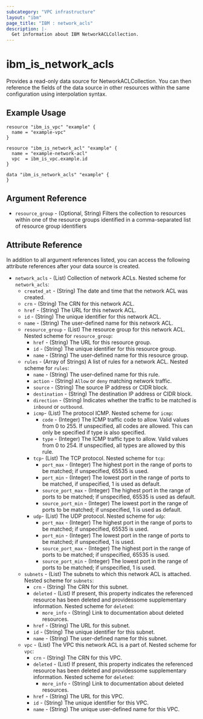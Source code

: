 ```yaml
---
subcategory: "VPC infrastructure"
layout: "ibm"
page_title: "IBM : network_acls"
description: |-
  Get information about IBM NetworkACLCollection.
---
```


# ibm_is_network_acls

Provides a read-only data source for NetworkACLCollection. You can then reference the fields of the data source in other resources within the same configuration using interpolation syntax.

## Example Usage

```hcl
resource "ibm_is_vpc" "example" {
  name = "example-vpc"
}

resource "ibm_is_network_acl" "example" {
  name = "example-network-acl"
  vpc  = ibm_is_vpc.example.id
}

data "ibm_is_network_acls" "example" {
}
```

## Argument Reference

- `resource_group` - (Optional, String) Filters the collection to resources within one of the resource groups identified in a comma-separated list of resource group identifiers

## Attribute Reference

In addition to all argument references listed, you can access the following attribute references after your data source is created.

- `network_acls` - (List) Collection of network ACLs.
  Nested scheme for `network_acls`:
  - `created_at` - (String) The date and time that the network ACL was created.
  - `crn` - (String) The CRN for this network ACL.
  - `href` - (String) The URL for this network ACL.
  - `id` - (String) The unique identifier for this network ACL.
  - `name` - (String) The user-defined name for this network ACL.
  - `resource_group` - (List) The resource group for this network ACL.
  	Nested scheme for `resource_group`:
  	- `href` - (String) The URL for this resource group.
  	- `id` - (String) The unique identifier for this resource group.
  	- `name` - (String) The user-defined name for this resource group.
  - `rules` - (Array of Strings) A list of rules for a network ACL.
    Nested scheme for `rules`:
	- `name` - (String) The user-defined name for this rule.
  	- `action` - (String)  `Allow` or `deny` matching network traffic.
  	- `source` - (String) The source IP address or CIDR block.
  	- `destination` - (String) The destination IP address or CIDR block.
  	- `direction` - (String) Indicates whether the traffic to be matched is `inbound` or `outbound`.
  	- `icmp`- (List) The protocol ICMP.
   	  Nested scheme for `icmp`:
	  - `code` - (Integer) The ICMP traffic code to allow. Valid values from 0 to 255. If unspecified, all codes are allowed. This can only be specified if type is also specified.
   	  - `type` - (Integer) The ICMP traffic type to allow. Valid values from 0 to 254. If unspecified, all types are allowed by this rule.
   	- `tcp`- (List) The TCP protocol.
  	  Nested scheme for `tcp`:
	  - `port_max` - (Integer) The highest port in the range of ports to be matched; if unspecified, 65535 is used.
  	  - `port_min` - (Integer) The lowest port in the range of ports to be matched, if unspecified, 1 is used as default.
  	  - `source_port_max` - (Integer) The highest port in the range of ports to be matched; if unspecified, 65535 is used as default.
  	  - `source_port_min` - (Integer) The lowest port in the range of ports to be matched; if unspecified, 1 is used as default.
  	- `udp`- (List) The UDP protocol.
	  Nested scheme for `udp`:
	  - `port_max` - (Integer) The highest port in the range of ports to be matched; if unspecified, 65535 is used.
  	  - `port_min` - (Integer) The lowest port in the range of ports to be matched; if unspecified, 1 is used.
  	  - `source_port_max` - (Integer) The highest port in the range of ports to be matched; if unspecified, 65535 is used.
  	  - `source_port_min` - (Integer) The lowest port in the range of ports to be matched; if unspecified, 1 is used.
  - `subnets` - (List) The subnets to which this network ACL is attached.
  	Nested scheme for `subnets`:
  	- `crn` - (String) The CRN for this subnet.
  	- `deleted` - (List) If present, this property indicates the referenced resource has been deleted and providessome supplementary information.
  		Nested scheme for `deleted`:
  		- `more_info` - (String) Link to documentation about deleted resources.
  	- `href` - (String) The URL for this subnet.
  	- `id` - (String) The unique identifier for this subnet.
  	- `name` - (String) The user-defined name for this subnet.
  - `vpc` - (List) The VPC this network ACL is a part of.
  	Nested scheme for `vpc`:
  	- `crn` - (String) The CRN for this VPC.
  	- `deleted` - (List) If present, this property indicates the referenced resource has been deleted and providessome supplementary information.
  		Nested scheme for `deleted`:
  		- `more_info` - (String) Link to documentation about deleted resources.
  	- `href` - (String) The URL for this VPC.
  	- `id` - (String) The unique identifier for this VPC.
  	- `name` - (String) The unique user-defined name for this VPC.

